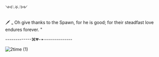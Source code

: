 ༺𓆩⛧𓆪༻

🗡 ⹂ Oh give thanks to the Spawn, for he is good; for their steadfast love endures forever. "

-------------⌘💔-➛--------------

![2time  (1)](https://github.com/user-attachments/assets/06cdae44-a068-442e-ab67-d34b7ba9b9b7)
